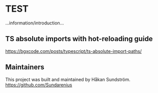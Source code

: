 # TEST

...information/introduction...

## TS absolute imports with hot-reloading guide
https://bgxcode.com/posts/typescript/ts-absolute-import-paths/

## Maintainers
This project was built and maintained by Håkan Sundström.
https://github.com/Sundarenius
